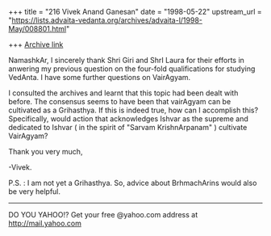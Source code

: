 +++
title = "216 Vivek Anand Ganesan"
date = "1998-05-22"
upstream_url = "https://lists.advaita-vedanta.org/archives/advaita-l/1998-May/008801.html"

+++
[Archive link](https://lists.advaita-vedanta.org/archives/advaita-l/1998-May/008801.html)

NamashkAr,
   I sincerely thank Shri Giri and ShrI Laura for their efforts in
anwering my previous question on the four-fold qualifications for
studying VedAnta.  I have some further questions on VairAgyam.

   I consulted the archives and learnt that this topic had been dealt
with before.  The consensus seems to have been that vairAgyam can be
cultivated as a Grihasthya.  If this is indeed true, how can I
accomplish this?  Specifically, would action that acknowledges Ishvar
as the supreme and dedicated to Ishvar ( in the spirit of "Sarvam
KrishnArpanam" ) cultivate VairAgyam?

Thank you very much,

-Vivek.

P.S. : I am not yet a Grihasthya.  So, advice about BrhmachArins would
also be very helpful.


_________________________________________________________
DO YOU YAHOO!?
Get your free @yahoo.com address at http://mail.yahoo.com

